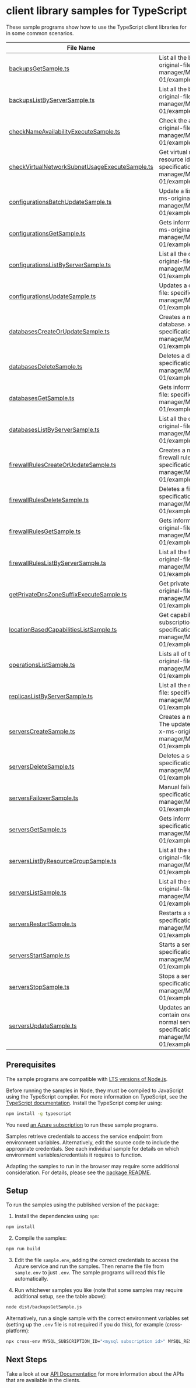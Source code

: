 # client library samples for TypeScript

These sample programs show how to use the TypeScript client libraries for in some common scenarios.

| **File Name**                                                                                 | **Description**                                                                                                                                                                                                                                            |
| --------------------------------------------------------------------------------------------- | ---------------------------------------------------------------------------------------------------------------------------------------------------------------------------------------------------------------------------------------------------------- |
| [backupsGetSample.ts][backupsgetsample]                                                       | List all the backups for a given server. x-ms-original-file: specification/mysql/resource-manager/Microsoft.DBforMySQL/stable/2021-05-01/examples/BackupGet.json                                                                                           |
| [backupsListByServerSample.ts][backupslistbyserversample]                                     | List all the backups for a given server. x-ms-original-file: specification/mysql/resource-manager/Microsoft.DBforMySQL/stable/2021-05-01/examples/BackupsListByServer.json                                                                                 |
| [checkNameAvailabilityExecuteSample.ts][checknameavailabilityexecutesample]                   | Check the availability of name for server x-ms-original-file: specification/mysql/resource-manager/Microsoft.DBforMySQL/stable/2021-05-01/examples/CheckNameAvailability.json                                                                              |
| [checkVirtualNetworkSubnetUsageExecuteSample.ts][checkvirtualnetworksubnetusageexecutesample] | Get virtual network subnet usage for a given vNet resource id. x-ms-original-file: specification/mysql/resource-manager/Microsoft.DBforMySQL/stable/2021-05-01/examples/CheckVirtualNetworkSubnetUsage.json                                                |
| [configurationsBatchUpdateSample.ts][configurationsbatchupdatesample]                         | Update a list of configurations in a given server. x-ms-original-file: specification/mysql/resource-manager/Microsoft.DBforMySQL/stable/2021-05-01/examples/ConfigurationsBatchUpdate.json                                                                 |
| [configurationsGetSample.ts][configurationsgetsample]                                         | Gets information about a configuration of server. x-ms-original-file: specification/mysql/resource-manager/Microsoft.DBforMySQL/stable/2021-05-01/examples/ConfigurationGet.json                                                                           |
| [configurationsListByServerSample.ts][configurationslistbyserversample]                       | List all the configurations in a given server. x-ms-original-file: specification/mysql/resource-manager/Microsoft.DBforMySQL/stable/2021-05-01/examples/ConfigurationsListByServer.json                                                                    |
| [configurationsUpdateSample.ts][configurationsupdatesample]                                   | Updates a configuration of a server. x-ms-original-file: specification/mysql/resource-manager/Microsoft.DBforMySQL/stable/2021-05-01/examples/ConfigurationUpdate.json                                                                                     |
| [databasesCreateOrUpdateSample.ts][databasescreateorupdatesample]                             | Creates a new database or updates an existing database. x-ms-original-file: specification/mysql/resource-manager/Microsoft.DBforMySQL/stable/2021-05-01/examples/DatabaseCreate.json                                                                       |
| [databasesDeleteSample.ts][databasesdeletesample]                                             | Deletes a database. x-ms-original-file: specification/mysql/resource-manager/Microsoft.DBforMySQL/stable/2021-05-01/examples/DatabaseDelete.json                                                                                                           |
| [databasesGetSample.ts][databasesgetsample]                                                   | Gets information about a database. x-ms-original-file: specification/mysql/resource-manager/Microsoft.DBforMySQL/stable/2021-05-01/examples/DatabaseGet.json                                                                                               |
| [databasesListByServerSample.ts][databaseslistbyserversample]                                 | List all the databases in a given server. x-ms-original-file: specification/mysql/resource-manager/Microsoft.DBforMySQL/stable/2021-05-01/examples/DatabasesListByServer.json                                                                              |
| [firewallRulesCreateOrUpdateSample.ts][firewallrulescreateorupdatesample]                     | Creates a new firewall rule or updates an existing firewall rule. x-ms-original-file: specification/mysql/resource-manager/Microsoft.DBforMySQL/stable/2021-05-01/examples/FirewallRuleCreate.json                                                         |
| [firewallRulesDeleteSample.ts][firewallrulesdeletesample]                                     | Deletes a firewall rule. x-ms-original-file: specification/mysql/resource-manager/Microsoft.DBforMySQL/stable/2021-05-01/examples/FirewallRuleDelete.json                                                                                                  |
| [firewallRulesGetSample.ts][firewallrulesgetsample]                                           | Gets information about a server firewall rule. x-ms-original-file: specification/mysql/resource-manager/Microsoft.DBforMySQL/stable/2021-05-01/examples/FirewallRuleGet.json                                                                               |
| [firewallRulesListByServerSample.ts][firewallruleslistbyserversample]                         | List all the firewall rules in a given server. x-ms-original-file: specification/mysql/resource-manager/Microsoft.DBforMySQL/stable/2021-05-01/examples/FirewallRulesListByServer.json                                                                     |
| [getPrivateDnsZoneSuffixExecuteSample.ts][getprivatednszonesuffixexecutesample]               | Get private DNS zone suffix in the cloud. x-ms-original-file: specification/mysql/resource-manager/Microsoft.DBforMySQL/stable/2021-05-01/examples/GetPrivateDnsZoneSuffix.json                                                                            |
| [locationBasedCapabilitiesListSample.ts][locationbasedcapabilitieslistsample]                 | Get capabilities at specified location in a given subscription. x-ms-original-file: specification/mysql/resource-manager/Microsoft.DBforMySQL/stable/2021-05-01/examples/CapabilitiesByLocationList.json                                                   |
| [operationsListSample.ts][operationslistsample]                                               | Lists all of the available REST API operations. x-ms-original-file: specification/mysql/resource-manager/Microsoft.DBforMySQL/stable/2021-05-01/examples/OperationsList.json                                                                               |
| [replicasListByServerSample.ts][replicaslistbyserversample]                                   | List all the replicas for a given server. x-ms-original-file: specification/mysql/resource-manager/Microsoft.DBforMySQL/stable/2021-05-01/examples/ReplicasListByServer.json                                                                               |
| [serversCreateSample.ts][serverscreatesample]                                                 | Creates a new server or updates an existing server. The update action will overwrite the existing server. x-ms-original-file: specification/mysql/resource-manager/Microsoft.DBforMySQL/stable/2021-05-01/examples/ServerCreate.json                       |
| [serversDeleteSample.ts][serversdeletesample]                                                 | Deletes a server. x-ms-original-file: specification/mysql/resource-manager/Microsoft.DBforMySQL/stable/2021-05-01/examples/ServerDelete.json                                                                                                               |
| [serversFailoverSample.ts][serversfailoversample]                                             | Manual failover a server. x-ms-original-file: specification/mysql/resource-manager/Microsoft.DBforMySQL/stable/2021-05-01/examples/ServerFailover.json                                                                                                     |
| [serversGetSample.ts][serversgetsample]                                                       | Gets information about a server. x-ms-original-file: specification/mysql/resource-manager/Microsoft.DBforMySQL/stable/2021-05-01/examples/ServerGet.json                                                                                                   |
| [serversListByResourceGroupSample.ts][serverslistbyresourcegroupsample]                       | List all the servers in a given resource group. x-ms-original-file: specification/mysql/resource-manager/Microsoft.DBforMySQL/stable/2021-05-01/examples/ServersListByResourceGroup.json                                                                   |
| [serversListSample.ts][serverslistsample]                                                     | List all the servers in a given subscription. x-ms-original-file: specification/mysql/resource-manager/Microsoft.DBforMySQL/stable/2021-05-01/examples/ServersList.json                                                                                    |
| [serversRestartSample.ts][serversrestartsample]                                               | Restarts a server. x-ms-original-file: specification/mysql/resource-manager/Microsoft.DBforMySQL/stable/2021-05-01/examples/ServerRestart.json                                                                                                             |
| [serversStartSample.ts][serversstartsample]                                                   | Starts a server. x-ms-original-file: specification/mysql/resource-manager/Microsoft.DBforMySQL/stable/2021-05-01/examples/ServerStart.json                                                                                                                 |
| [serversStopSample.ts][serversstopsample]                                                     | Stops a server. x-ms-original-file: specification/mysql/resource-manager/Microsoft.DBforMySQL/stable/2021-05-01/examples/ServerStop.json                                                                                                                   |
| [serversUpdateSample.ts][serversupdatesample]                                                 | Updates an existing server. The request body can contain one to many of the properties present in the normal server definition. x-ms-original-file: specification/mysql/resource-manager/Microsoft.DBforMySQL/stable/2021-05-01/examples/ServerUpdate.json |

## Prerequisites

The sample programs are compatible with [LTS versions of Node.js](https://github.com/nodejs/release#release-schedule).

Before running the samples in Node, they must be compiled to JavaScript using the TypeScript compiler. For more information on TypeScript, see the [TypeScript documentation][typescript]. Install the TypeScript compiler using:

```bash
npm install -g typescript
```

You need [an Azure subscription][freesub] to run these sample programs.

Samples retrieve credentials to access the service endpoint from environment variables. Alternatively, edit the source code to include the appropriate credentials. See each individual sample for details on which environment variables/credentials it requires to function.

Adapting the samples to run in the browser may require some additional consideration. For details, please see the [package README][package].

## Setup

To run the samples using the published version of the package:

1. Install the dependencies using `npm`:

```bash
npm install
```

2. Compile the samples:

```bash
npm run build
```

3. Edit the file `sample.env`, adding the correct credentials to access the Azure service and run the samples. Then rename the file from `sample.env` to just `.env`. The sample programs will read this file automatically.

4. Run whichever samples you like (note that some samples may require additional setup, see the table above):

```bash
node dist/backupsGetSample.js
```

Alternatively, run a single sample with the correct environment variables set (setting up the `.env` file is not required if you do this), for example (cross-platform):

```bash
npx cross-env MYSQL_SUBSCRIPTION_ID="<mysql subscription id>" MYSQL_RESOURCE_GROUP="<mysql resource group>" node dist/backupsGetSample.js
```

## Next Steps

Take a look at our [API Documentation][apiref] for more information about the APIs that are available in the clients.

[backupsgetsample]: https://github.com/Azure/azure-sdk-for-js/blob/main/sdk/mysql/arm-mysql-flexible/samples/v3/typescript/src/backupsGetSample.ts
[backupslistbyserversample]: https://github.com/Azure/azure-sdk-for-js/blob/main/sdk/mysql/arm-mysql-flexible/samples/v3/typescript/src/backupsListByServerSample.ts
[checknameavailabilityexecutesample]: https://github.com/Azure/azure-sdk-for-js/blob/main/sdk/mysql/arm-mysql-flexible/samples/v3/typescript/src/checkNameAvailabilityExecuteSample.ts
[checkvirtualnetworksubnetusageexecutesample]: https://github.com/Azure/azure-sdk-for-js/blob/main/sdk/mysql/arm-mysql-flexible/samples/v3/typescript/src/checkVirtualNetworkSubnetUsageExecuteSample.ts
[configurationsbatchupdatesample]: https://github.com/Azure/azure-sdk-for-js/blob/main/sdk/mysql/arm-mysql-flexible/samples/v3/typescript/src/configurationsBatchUpdateSample.ts
[configurationsgetsample]: https://github.com/Azure/azure-sdk-for-js/blob/main/sdk/mysql/arm-mysql-flexible/samples/v3/typescript/src/configurationsGetSample.ts
[configurationslistbyserversample]: https://github.com/Azure/azure-sdk-for-js/blob/main/sdk/mysql/arm-mysql-flexible/samples/v3/typescript/src/configurationsListByServerSample.ts
[configurationsupdatesample]: https://github.com/Azure/azure-sdk-for-js/blob/main/sdk/mysql/arm-mysql-flexible/samples/v3/typescript/src/configurationsUpdateSample.ts
[databasescreateorupdatesample]: https://github.com/Azure/azure-sdk-for-js/blob/main/sdk/mysql/arm-mysql-flexible/samples/v3/typescript/src/databasesCreateOrUpdateSample.ts
[databasesdeletesample]: https://github.com/Azure/azure-sdk-for-js/blob/main/sdk/mysql/arm-mysql-flexible/samples/v3/typescript/src/databasesDeleteSample.ts
[databasesgetsample]: https://github.com/Azure/azure-sdk-for-js/blob/main/sdk/mysql/arm-mysql-flexible/samples/v3/typescript/src/databasesGetSample.ts
[databaseslistbyserversample]: https://github.com/Azure/azure-sdk-for-js/blob/main/sdk/mysql/arm-mysql-flexible/samples/v3/typescript/src/databasesListByServerSample.ts
[firewallrulescreateorupdatesample]: https://github.com/Azure/azure-sdk-for-js/blob/main/sdk/mysql/arm-mysql-flexible/samples/v3/typescript/src/firewallRulesCreateOrUpdateSample.ts
[firewallrulesdeletesample]: https://github.com/Azure/azure-sdk-for-js/blob/main/sdk/mysql/arm-mysql-flexible/samples/v3/typescript/src/firewallRulesDeleteSample.ts
[firewallrulesgetsample]: https://github.com/Azure/azure-sdk-for-js/blob/main/sdk/mysql/arm-mysql-flexible/samples/v3/typescript/src/firewallRulesGetSample.ts
[firewallruleslistbyserversample]: https://github.com/Azure/azure-sdk-for-js/blob/main/sdk/mysql/arm-mysql-flexible/samples/v3/typescript/src/firewallRulesListByServerSample.ts
[getprivatednszonesuffixexecutesample]: https://github.com/Azure/azure-sdk-for-js/blob/main/sdk/mysql/arm-mysql-flexible/samples/v3/typescript/src/getPrivateDnsZoneSuffixExecuteSample.ts
[locationbasedcapabilitieslistsample]: https://github.com/Azure/azure-sdk-for-js/blob/main/sdk/mysql/arm-mysql-flexible/samples/v3/typescript/src/locationBasedCapabilitiesListSample.ts
[operationslistsample]: https://github.com/Azure/azure-sdk-for-js/blob/main/sdk/mysql/arm-mysql-flexible/samples/v3/typescript/src/operationsListSample.ts
[replicaslistbyserversample]: https://github.com/Azure/azure-sdk-for-js/blob/main/sdk/mysql/arm-mysql-flexible/samples/v3/typescript/src/replicasListByServerSample.ts
[serverscreatesample]: https://github.com/Azure/azure-sdk-for-js/blob/main/sdk/mysql/arm-mysql-flexible/samples/v3/typescript/src/serversCreateSample.ts
[serversdeletesample]: https://github.com/Azure/azure-sdk-for-js/blob/main/sdk/mysql/arm-mysql-flexible/samples/v3/typescript/src/serversDeleteSample.ts
[serversfailoversample]: https://github.com/Azure/azure-sdk-for-js/blob/main/sdk/mysql/arm-mysql-flexible/samples/v3/typescript/src/serversFailoverSample.ts
[serversgetsample]: https://github.com/Azure/azure-sdk-for-js/blob/main/sdk/mysql/arm-mysql-flexible/samples/v3/typescript/src/serversGetSample.ts
[serverslistbyresourcegroupsample]: https://github.com/Azure/azure-sdk-for-js/blob/main/sdk/mysql/arm-mysql-flexible/samples/v3/typescript/src/serversListByResourceGroupSample.ts
[serverslistsample]: https://github.com/Azure/azure-sdk-for-js/blob/main/sdk/mysql/arm-mysql-flexible/samples/v3/typescript/src/serversListSample.ts
[serversrestartsample]: https://github.com/Azure/azure-sdk-for-js/blob/main/sdk/mysql/arm-mysql-flexible/samples/v3/typescript/src/serversRestartSample.ts
[serversstartsample]: https://github.com/Azure/azure-sdk-for-js/blob/main/sdk/mysql/arm-mysql-flexible/samples/v3/typescript/src/serversStartSample.ts
[serversstopsample]: https://github.com/Azure/azure-sdk-for-js/blob/main/sdk/mysql/arm-mysql-flexible/samples/v3/typescript/src/serversStopSample.ts
[serversupdatesample]: https://github.com/Azure/azure-sdk-for-js/blob/main/sdk/mysql/arm-mysql-flexible/samples/v3/typescript/src/serversUpdateSample.ts
[apiref]: https://docs.microsoft.com/javascript/api/@azure/arm-mysql-flexible?view=azure-node-preview
[freesub]: https://azure.microsoft.com/free/
[package]: https://github.com/Azure/azure-sdk-for-js/tree/main/sdk/mysql/arm-mysql-flexible/README.md
[typescript]: https://www.typescriptlang.org/docs/home.html
